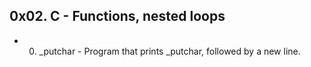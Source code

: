 ## 0x02. C - Functions, nested loops
* 0. _putchar - Program that prints _putchar, followed by a new line.
